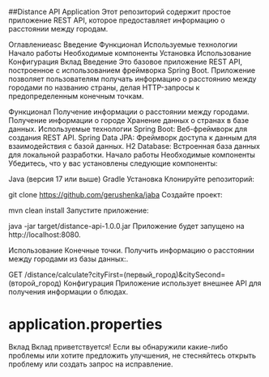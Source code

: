 ##Distance API Application
Этот репозиторий содержит простое приложение REST API, которое предоставляет информацию о расстоянии между городам.

Оглавлениеasc
Введение
Функционал
Используемые технологии
Начало работы
Необходимые компоненты
Установка
Использование
Конфигурация
Вклад
Введение
Это базовое приложение REST API, построенное с использованием фреймворка Spring Boot. Приложение позволяет пользователям получать информацию о расстоянию между городами по названию страны, делая HTTP-запросы к предопределенным конечным точкам.

Функционал
Получение информации о расстоянии между городами.
Получение информации о городе
Хранение данных о странах в базе данных.
Используемые технологии
Spring Boot: Веб-фреймворк для создания REST API.
Spring Data JPA: Фреймворк доступа к данным для взаимодействия с базой данных.
H2 Database: Встроенная база данных для локальной разработки.
Начало работы
Необходимые компоненты
Убедитесь, что у вас установлены следующие компоненты:

Java (версия 17 или выше)
Gradle
Установка
Клонируйте репозиторий:

git clone https://github.com/gerushenka/jaba
Создайте проект:

mvn clean install
Запустите приложение:

java -jar target/distance-api-1.0.0.jar
Приложение будет запущено на http://localhost:8080.

Использование
Конечные точки.
Получить информацию о расстоянии между городами из базы данных:.

GET /distance/calculate?cityFirst=(первый_город)&citySecond=(второй_город)
Конфигурация
Приложение использует внешнее API для получения информации о блюдах.

# application.properties
Вклад
Вклад приветствуется! Если вы обнаружили какие-либо проблемы или хотите предложить улучшения, не стесняйтесь открыть проблему или создать запрос на исправление.
